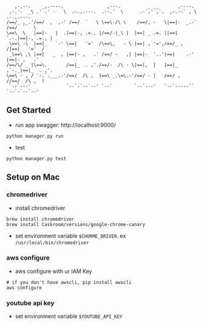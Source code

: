 ```
   ,-,--.    _,.----.                ,---.          _ __       ,----.               
 ,-.'-  _\ .' .' -   \  .-.,.---.  .--.'  \      .-`.' ,`.  ,-.--` , \  .-.,.---.   
/==/_ ,_.'/==/  ,  ,-' /==/  `   \ \==\-/\ \    /==/, -   \|==|-  _.-` /==/  `   \  
\==\  \   |==|-   |  .|==|-, .=., |/==/-|_\ |  |==| _ .=. ||==|   `.-.|==|-, .=., | 
 \==\ -\  |==|_   `-' \==|   '='  /\==\,   - \ |==| , '=',/==/_ ,    /|==|   '='  / 
 _\==\ ,\ |==|   _  , |==|- ,   .' /==/ -   ,| |==|-  '..'|==|    .-' |==|- ,   .'  
/==/\/ _ |\==\.       /==|_  . ,'./==/-  /\ - \|==|,  |   |==|_  ,`-._|==|_  . ,'.  
\==\ - , / `-.`.___.-'/==/  /\ ,  )==\ _.\=\.-'/==/ - |   /==/ ,     //==/  /\ ,  ) 
 `--`---'             `--`-`--`--' `--`        `--`---'   `--`-----`` `--`-`--`--'  
```

## Get Started
- run app
swagger: http://localhost:9000/
```
python manager.py run
```
- test
```
python manager.py test
```
## Setup on Mac
### chromedriver
- install chromedriver
```shell script
brew install chromedriver
brew install Caskroom/versions/google-chrome-canary
```
- set environment variable `$CHORME_DRIVER`. ex `/usr/local/bin/chromedriver`
### aws configure
- aws configure with ur IAM Key
```shell script
# if you don't have awscli, pip install awscli
aws configure
```
### youtube api key
- set environment variable `$YOUTUBE_API_KEY`
